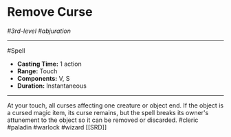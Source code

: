 # Remove Curse
*#3rd-level #abjuration*
___ 
#Spell
- **Casting Time:** 1 action
- **Range:** Touch
- **Components:** V, S
- **Duration:** Instantaneous
---
At your touch, all curses affecting one creature or object end. If the object is a cursed magic item, its curse remains, but the spell breaks its owner's attunement to the object so it can be removed or discarded.
#cleric
#paladin
#warlock
#wizard
[[SRD]]